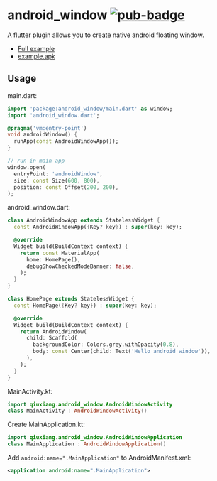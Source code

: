 # android_window [![pub-badge]][pub]

A flutter plugin allows you to create native android floating window.

[](https://user-images.githubusercontent.com/1709072/136141607-86b51ce1-d0d7-4142-8fc5-20adcfa93d65.mp4)

- [Full example](https://github.com/qiuxiang/flutter-android-window/tree/main/example)
- [example.apk](https://github.com/qiuxiang/flutter-android-window/releases/download/latest/example.apk)

## Usage

main.dart:

```dart
import 'package:android_window/main.dart' as window;
import 'android_window.dart';

@pragma('vm:entry-point')
void androidWindow() {
  runApp(const AndroidWindowApp());
}

// run in main app
window.open(
  entryPoint: 'androidWindow',
  size: const Size(600, 800),
  position: const Offset(200, 200),
);
```

android_window.dart:

```dart
class AndroidWindowApp extends StatelessWidget {
  const AndroidWindowApp({Key? key}) : super(key: key);

  @override
  Widget build(BuildContext context) {
    return const MaterialApp(
      home: HomePage(),
      debugShowCheckedModeBanner: false,
    );
  }
}

class HomePage extends StatelessWidget {
  const HomePage({Key? key}) : super(key: key);

  @override
  Widget build(BuildContext context) {
    return AndroidWindow(
      child: Scaffold(
        backgroundColor: Colors.grey.withOpacity(0.8),
        body: const Center(child: Text('Hello android window')),
      ),
    );
  }
}
```

MainActivity.kt:

```kotlin
import qiuxiang.android_window.AndroidWindowActivity
class MainActivity : AndroidWindowActivity()
```

Create MainApplication.kt:

```kotlin
import qiuxiang.android_window.AndroidWindowApplication
class MainApplication : AndroidWindowApplication()
```

Add `android:name=".MainApplication"` to AndroidManifest.xml:

```xml
<application android:name=".MainApplication">
```

[pub]: https://pub.dartlang.org/packages/android_window
[pub-badge]: https://img.shields.io/pub/v/android_window.svg
